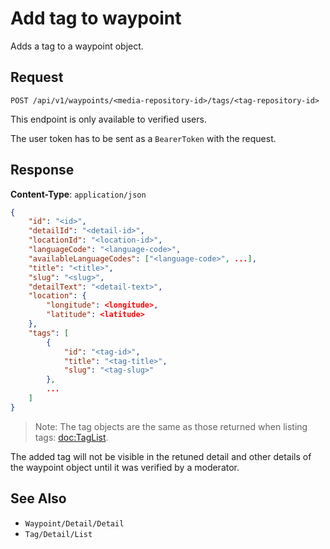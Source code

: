 # Add tag to waypoint

Adds a tag to a waypoint object.

## Request

    POST /api/v1/waypoints/<media-repository-id>/tags/<tag-repository-id>

This endpoint is only available to verified users.

The user token has to be sent as a `BearerToken` with the request.

## Response

**Content-Type**: `application/json`

```json
{
    "id": "<id>",
    "detailId": "<detail-id>",
    "locationId": "<location-id>",
    "languageCode": "<language-code>",
    "availableLanguageCodes": ["<language-code>", ...],
    "title": "<title>",
    "slug": "<slug>",
    "detailText": "<detail-text>",
    "location": {
        "longitude": <longitude>,
        "latitude": <latitude>
    },
    "tags": [
        {
            "id": "<tag-id>",
            "title": "<tag-title>",
            "slug": "<tag-slug>"
        },
        ...
    ]
}
```

> Note: The tag objects are the same as those returned when listing tags: <doc:TagList>.

The added tag will not be visible in the retuned detail and other details of the waypoint object until it was verified by a moderator. 

## See Also

* ``Waypoint/Detail/Detail``
* ``Tag/Detail/List``
